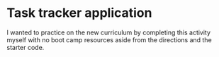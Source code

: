 # Task tracker application

I wanted to practice on the new curriculum by completing this activity myself with no boot camp resources aside from the directions and the starter code.
